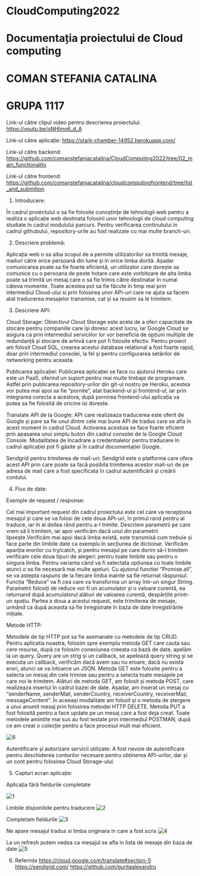 # CloudComputing2022
# Documentația proiectului de Cloud computing 
# COMAN STEFANIA CATALINA 
# GRUPA 1117


Link-ul către clipul video pentru descrierea proiectului: https://youtu.be/oNHlmo6_d_A 

Link-ul către aplicație: https://stark-chamber-14952.herokuapp.com/ 

Link-ul către backend: https://github.com/comanstefaniacatalina/CloudComputing2022/tree/02_main_functionality 

Link-ul către frontend: 
https://github.com/comanstefaniacatalina/cloudcomputingfrontend/tree/list_and_submition 

1. Introducere:

În cadrul proiectului o sa fie folosite  cunoștințe de tehnologii web pentru a realiza o aplicație web destinata folosirii unor tehnologii de cloud computing studiate în cadrul modulului parcurs.
	Pentru verificarea continutului in cadrul githubului, repository-urile au fost realizate cu mai multe branch-uri.

2.  Descriere problemă:

Aplicația web o sa aiba scopul de a permite utilizatorilor sa trimită mesaje, mailuri către orice persoană din lume și în orice limba dorită. Așadar comunicarea poate sa fie foarte eficientă, un utilizator care dorește sa comunice cu o persoana de peste hotare care este vorbitoare de alta limba poate sa trimită un mesaj care o sa fie trimis către destinatar în numai câteva momente. Toate acestea pot sa fie făcute în timp real prin intermediul Cloud-ului si prin folosirea unor API-uri care ne ajuta sa facem atat traducerea mesajelor transmise, cat și sa reusim sa le trimitem.

3. Descriere API:

Cloud Storage: Obiectivul Cloud Storage este acela de a oferi capacitate de stocare pentru companiile care își doresc acest lucru, iar Google Cloud se asigura ca prin intermediul serviciilor lor vor beneficia de opțiuni multiple de redundanță și stocare de arhivă care pot fi folosite efectiv. Pentru proiect am folosit Cloud SQL, crearea acestui database relational a fost foarte rapid, doar prin intermediul consolei, la fel și pentru configurarea setărilor de networking pentru aceasta.

Publicarea aplicației: Publicarea aplicației se face cu ajutorul Heroku care este un PaaS, oferind un suport pentru mai multe limbaje de programare. Astfel prin publicarea repository-urilor din git-ul nostru pe Heroku, acestea vor putea mai apoi sa fie “pornite”, atat backend-ul și frontend-ul, iar prin integrarea corecta a acestora, după pornirea frontend-ului aplicația va putea sa fie folosită de oricine isi doreste.
	
Translate API de la Google: API care realizeaza traducerea este oferit de Google și pare sa fie unul dintre cele mai bune API de tradus care se afla în acest moment în cadrul Cloud. Activarea acestuia se face foarte eficient prin apasarea unui simplu buton din cadrul consolei de la Google Cloud Console. Modalitatea de încadrare a credentialelor pentru traducere în cadrul aplicației pot fi găsite și în cadrul documentației Google.

Sendgrid pentru trimiterea de mail-uri: Sendgrid este o platforma care ofera acest API prin care poate sa facă posibila trimiterea acestor mail-uri de pe adresa de mail care  a fost specificata în cadrul autentificării și creării contului.

4. Flux de date:

Exemple de request / response:

Cel mai important request din cadrul proiectului este cel care va recepționa mesajul și care se va folosi de cele doua API-uri, în primul rand pentru al traduce, iar în al doilea rând pentru a-l trimite.
Descriem parametrii pe care vrem să îi trimitem, iar apoi verificăm dacă unul din parametrii lipsește.Verificăm mai apoi dacă limba există, este transmisă cum trebuie și face parte din limbile date ca exemplu în secțiunea de dictionar.
Verificăm apariția erorilor cu try/catch, și pentru mesajul pe care dorim să-l trimitem verificam cele doua tipuri de alegeri: pentru toate limbile sau pentru o singura limba. Pentru varianta când va fi selectata opțiunea cu toate limbile atunci o sa fie necesară mai multe apeluri. Cu ajutorul functiei “Promise.all”, se va astepta raspuns de la fiecare limba inainte sa fie returnat răspunsul.
Funcția “Reduce” va fi cea care va transforma un array într-un singur String. Parametrii folosiți de reduce vor fi un acumulator și o valoare curentă, ea returnand după acumulatorul alături de valoarea curentă, despărțite printr-un spațiu.
Partea a doua a acestui request, este trimiterea de mesaje, urmând ca după aceasta sa fie înregistrate în baza de date înregistrările inițiale.

Metode HTTP: 

Metodele de tip HTTP pot sa fie asemanate cu metodele de tip CRUD.
Pentru aplicatia noastra, folosim spre exemplu metoda GET care cauta sau cere resurse, după ce folosim conexiunea creeata ca bază de date, apelăm la un query.
Query are un strig și un callback, se apelează query string și se executa un callback, verificăm dacă avem sau nu eroare, dacă nu exista erori, atunci se va întoarce un JSON.
Metoda GET este folosite pentru a selecta un mesaj din cele trimise sau pentru a selecta toate mesajele pe care noi le trimitem. Alături de metoda GET, am folosit și metoda POST, care realizeaza insertul în cadrul bazei de date. Așadar, am inserat un mesaj cu “senderName, senderMail, senderCountry, receiverCountry, receiverMail, messageContent”. În aceeași modalitate am folosit și o metoda de ștergere a unui anumit mesaj prin folosirea metodei HTTP DELETE. Metoda PUT a fost folosită pentru a face update pe un mesaj care a fost deja creat.
Toate metodele amintite mai sus au fost testate prin intermediul POSTMAN, după ce am creat o colecție pentru a face procesul mult mai eficient.

![6](https://user-images.githubusercontent.com/72125746/168474624-384dd08f-805b-4fbb-bdde-8d2b233b7be6.png)

Autentificare și autorizare servicii utilizate: A fost nevoie de  autentificare pentru deschiderea conturilor necesare pentru obținerea API-urilor, dar și un cont pentru folosirea Cloud Storage-ului.



5. Capturi ecran aplicație:

Aplicația fără fieldurile completate

![1](https://user-images.githubusercontent.com/72125746/168474342-bca5f565-9f37-408f-987e-0fe4bc065089.png)

Limbile disponibile pentru traducere
![2](https://user-images.githubusercontent.com/72125746/168474481-c9e712c0-a73e-41be-b8b3-b0f6955a559e.png)

Completam fieldurile
![3](https://user-images.githubusercontent.com/72125746/168474485-a42fe3ef-8589-49b5-971b-1df288c2d705.png)

Ne apare mesajul tradus si limba originara in care a fost scris
![4](https://user-images.githubusercontent.com/72125746/168474491-fcae0a56-9c66-4b32-97d3-5dee7794f7af.png)

La un refresh putem vedea ca mesajul se afla in lista de mesaje din baza de date
![5](https://user-images.githubusercontent.com/72125746/168474496-26aac1c1-3fff-4c59-8e6e-cd8d5be6d3ef.png)



6. Referințe
https://cloud.google.com/translate#section-5 
https://sendgrid.com/ 
https://github.com/guritaalexandru
